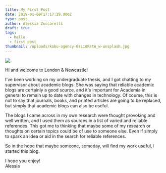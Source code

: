 ```yaml
---
title: My First Post
date: 2019-01-09T17:17:29.000Z
type: post
author: Alessia Zuccarelli
draft: true
tags:
  - hello
  - first post
thumbnail: /uploads/kobu-agency-67L18R4tW_w-unsplash.jpg
---
```


![](/uploads/kobu-agency-67L18R4tW_w-unsplash.jpg)

Hi and welcome to London & Newcastle!

I've been working on my undergraduate thesis, and I got chatting to my supervisor about academic blogs. She was saying that reliable academic blogs are certainly a good source, and it's important for Academia in general to remain up to date with changes in technology. Of course, this is not to say that journals, books, and printed articles are going to be replaced, but simply that academic blogs can also be useful.

The blogs I came across in my own research were thought provoking and well written, and I used them as sources in a list of varied and reliable references. This got me to thinking that maybe some of my research or thoughts on certain topics could be of use to someone else. Even if simply to spark an idea or aid in the search for reliable references.

So in the hope that maybe someone, someday, will find my work useful, I started this blog.

I hope you enjoy!  
Alessia
